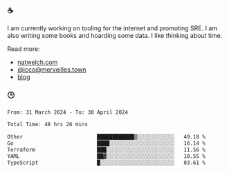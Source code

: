 ### ☕

I am currently working on tooling for the internet and promoting SRE. I am also writing some books and hoarding some data. I like thinking about time. 

Read more:

 - [natwelch.com](https://natwelch.com)
 - [@icco@merveilles.town](https://merveilles.town/@icco)
 - [blog](https://writing.natwelch.com)

### 🕒

<!--START_SECTION:waka-->

```txt
From: 31 March 2024 - To: 30 April 2024

Total Time: 48 hrs 26 mins

Other                        ████████████▒░░░░░░░░░░░░   49.18 %
Go                           ████░░░░░░░░░░░░░░░░░░░░░   16.14 %
Terraform                    ███░░░░░░░░░░░░░░░░░░░░░░   11.56 %
YAML                         ██▓░░░░░░░░░░░░░░░░░░░░░░   10.55 %
TypeScript                   █░░░░░░░░░░░░░░░░░░░░░░░░   03.61 %
```

<!--END_SECTION:waka-->
